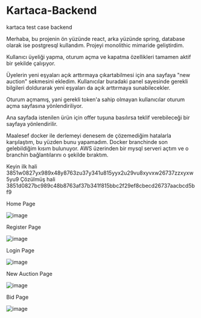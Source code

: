 # Kartaca-Backend

kartaca test case backend

Merhaba, bu projenin ön yüzünde react, arka yüzünde spring, database olarak ise postgresql kullandım. Projeyi monolithic mimaride geliştirdim.

Kullanıcı üyeliği yapma, oturum açma ve kapatma özellikleri tamamen aktif bir şekilde çalışıyor. 

Üyelerin yeni eşyaları açık arttırmaya çıkartabilmesi için ana sayfaya "new auction" sekmesini ekledim. Kullanıcılar buradaki panel sayesinde gerekli bilgileri doldurarak yeni eşyaları da açık arttırmaya sunabilecekler.

Oturum açmamış, yani gerekli token'a sahip olmayan kullanıcılar oturum açma sayfasına yönlendiriliyor.

Ana sayfada istenilen ürün için offer tuşuna basılırsa teklif verebileceği bir sayfaya yönlendirilir.

Maalesef docker ile derlemeyi denesem de çözemediğim hatalarla karşılaştım, bu yüzden bunu yapamadım. Docker branchinde son gelebildiğim kısım bulunuyor. AWS üzerinden bir mysql serveri açtım ve o branchin bağlantılarını o şekilde bıraktım.

Keyin ilk hali 3851w0827yx989x48y8763zu37y341u815yyx2u29vu8xyvxw26737zzxyxw5yu9
Çözülmüş hali  3851d0827bc989c48b8763af37b341f815bbc2f29ef8cbecd26737aacbcd5bf9

Home Page

![image](https://user-images.githubusercontent.com/55889142/229372771-148d970f-c598-4b55-ac13-9e87916f5549.png)

Register Page

![image](https://user-images.githubusercontent.com/55889142/229372786-5388a0b6-4cfe-4d81-9773-4b4a14439e06.png)

Login Page

![image](https://user-images.githubusercontent.com/55889142/229371057-a3ce6a4d-1cdb-471f-ada4-e79309cee73f.png)

New Auction Page

![image](https://user-images.githubusercontent.com/55889142/229372757-937829dc-533c-49d0-88f9-15832cda83e1.png)

Bid Page

![image](https://user-images.githubusercontent.com/55889142/229372838-2ceb97ba-34f3-47f8-ac84-d9212e5e5883.png)
